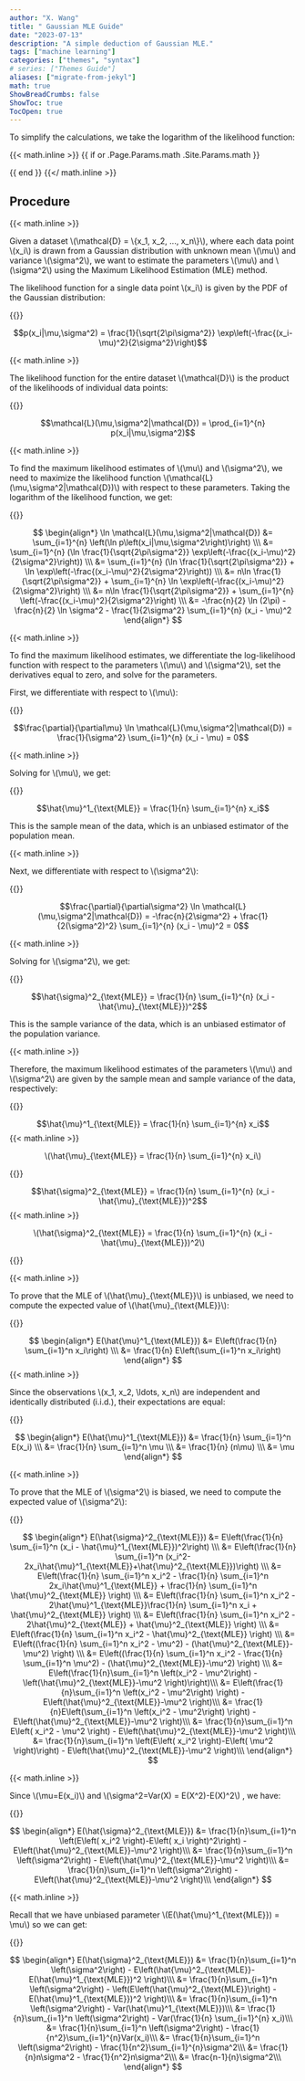 ```yaml
---
author: "X. Wang"
title: " Gaussian MLE Guide"
date: "2023-07-13"
description: "A simple deduction of Gaussian MLE."
tags: ["machine learning"]
categories: ["themes", "syntax"]
# series: ["Themes Guide"]
aliases: ["migrate-from-jekyl"]
math: true
ShowBreadCrumbs: false
ShowToc: true
TocOpen: true
---
```


To simplify the calculations, we take the logarithm of the likelihood function:                                                         

{{< math.inline >}}
{{ if or .Page.Params.math .Site.Params.math }}

<!-- KaTeX -->
<!-- <link rel="stylesheet" href="https://cdn.jsdelivr.net/npm/katex@0.11.1/dist/katex.min.css" integrity="sha384-zB1R0rpPzHqg7Kpt0Aljp8JPLqbXI3bhnPWROx27a9N0Ll6ZP/+DiW/UqRcLbRjq" crossorigin="anonymous">
<script defer src="https://cdn.jsdelivr.net/npm/katex@0.11.1/dist/katex.min.js" integrity="sha384-y23I5Q6l+B6vatafAwxRu/0oK/79VlbSz7Q9aiSZUvyWYIYsd+qj+o24G5ZU2zJz" crossorigin="anonymous"></script>
<script defer src="https://cdn.jsdelivr.net/npm/katex@0.11.1/dist/contrib/auto-render.min.js" integrity="sha384-kWPLUVMOks5AQFrykwIup5lo0m3iMkkHrD0uJ4H5cjeGihAutqP0yW0J6dpFiVkI" crossorigin="anonymous" onload="renderMathInElement(document.body);"></script> -->
<link rel="stylesheet" href="https://cdn.jsdelivr.net/npm/katex@0.16.8/dist/katex.min.css" integrity="sha384-GvrOXuhMATgEsSwCs4smul74iXGOixntILdUW9XmUC6+HX0sLNAK3q71HotJqlAn" crossorigin="anonymous">

<!-- The loading of KaTeX is deferred to speed up page rendering -->
<script defer src="https://cdn.jsdelivr.net/npm/katex@0.16.8/dist/katex.min.js" integrity="sha384-cpW21h6RZv/phavutF+AuVYrr+dA8xD9zs6FwLpaCct6O9ctzYFfFr4dgmgccOTx" crossorigin="anonymous"></script>

<!-- To automatically render math in text elements, include the auto-render extension: -->
<script defer src="https://cdn.jsdelivr.net/npm/katex@0.16.8/dist/contrib/auto-render.min.js" integrity="sha384-+VBxd3r6XgURycqtZ117nYw44OOcIax56Z4dCRWbxyPt0Koah1uHoK0o4+/RRE05" crossorigin="anonymous"
    onload="renderMathInElement(document.body);"></script>
{{ end }}
{{</ math.inline >}}

<style>
    /* Set the font size of all math elements to 16px */
    .katex {
        font-size: 16px !important;
    }
</style>

<!-- ## Step 1: Define the Gaussian Distribution                                                                 

We start by defining the Gaussian distribution, also known as the Normal distribution. The probability   
density function (PDF) of a Gaussian distribution is given by:                                           

$$
[f(x; \mu, \sigma^2) = \frac{1}{\sqrt{2\pi\sigma^2}} \exp\left(-\frac{(x - \mu)^2}{2\sigma^2}\right)]
$$

where $(x)$ is the observed value, $(\mu)$ is the mean, and $(\sigma^2)$ is the variance.                      

## Step 2: Formulate the Likelihood Function                                                                

Next, we formulate the likelihood function, which represents the joint probability of observing the      
dataset given the parameters. Since the observations are assumed to be independent and identically       
distributed (i.i.d.), the likelihood function is the product of the individual probabilities:            

$$
[L(\mu, \sigma^2) = f(x_1; \mu, \sigma^2) \cdot f(x_2; \mu, \sigma^2) \cdot ... \cdot f(x_n; \mu, \sigma^2)]
$$                                                                                

where $(x_1, x_2, ..., x_n)$ are the observed values.                                                      

## Step 3: Take the Logarithm of the Likelihood Function                                                    

To simplify the calculations, we take the logarithm of the likelihood function. This is a common practice
and does not affect the location of the maximum:                                                         

$$[\log L(\mu, \sigma^2) = \log f(x_1; \mu, \sigma^2) + \log f(x_2; \mu, \sigma^2) + ... + \log f(x_n; \mu,\sigma^2)]$$

## Step 4: Differentiate the Log-Likelihood Function                                                        

To find the maximum likelihood estimates for $(\mu)$ and $(\sigma^2)$, we differentiate the log-likelihood   
function with respect to each parameter and set the derivatives equal to zero.                           

4.1. Differentiate with respect to (\mu):                                                                

$$[\frac{d}{d\mu} (\log L(\mu, \sigma^2)) = 0]$$                                                   

4.2. Differentiate with respect to (\sigma^2):                                                           

$$[\frac{d}{d(\sigma^2)} (\log L(\mu, \sigma^2)) = 0]$$                                       

## Step 5: Solve the Equations                                                                              


Solve the equations obtained in Step 4 to find the values of \((\mu)\) and \((\sigma^2)\) that maximize the      
log-likelihood function. This can be done by solving the equations analytically or using numerical       
optimization techniques.                                                                                 

## Step 6: Interpret the Results                                                                            

Interpret the estimated values of \((\mu)\) and \((\sigma^2)\) in the context of the problem. These estimates    
represent the maximum likelihood estimates for the mean and variance of the Gaussian distribution based  
on the observed data.                                                                                    

Note: This is a detailed step-by-step explanation of the MLE deduction for a Gaussian distribution. The actual derivation involves more mathematical steps and calculations.         -->

## Procedure

{{< math.inline >}}
<p>
Given a dataset \(\mathcal{D} = \{x_1, x_2, ..., x_n\}\), where each data point \(x_i\) is drawn from a Gaussian distribution with unknown mean \(\mu\) and variance \(\sigma^2\), we want to estimate the parameters \(\mu\) and \(\sigma^2\) using the Maximum Likelihood Estimation (MLE) method.
</p>
<p>
The likelihood function for a single data point \(x_i\) is given by the PDF of the Gaussian distribution:
</p>
{{</ math.inline >}}

$$p(x_i|\mu,\sigma^2) = \frac{1}{\sqrt{2\pi\sigma^2}} \exp\left(-\frac{(x_i-\mu)^2}{2\sigma^2}\right)$$

{{< math.inline >}}
<p>
The likelihood function for the entire dataset \(\mathcal{D}\) is the product of the likelihoods of individual data points:
</p>
{{</ math.inline >}}

$$\mathcal{L}(\mu,\sigma^2|\mathcal{D}) = \prod_{i=1}^{n} p(x_i|\mu,\sigma^2)$$

{{< math.inline >}}
<p>
To find the maximum likelihood estimates of \(\mu\) and \(\sigma^2\), we need to maximize the likelihood function \(\mathcal{L}(\mu,\sigma^2|\mathcal{D})\) with respect to these parameters. Taking the logarithm of the likelihood function, we get:
</p>
{{</ math.inline >}}

<!-- {{< math.inline >}}
<p align="center">
\(\begin{align*}
\ln \mathcal{L}(\mu,\sigma^2|\mathcal{D}) &= \sum_{i=1}^{n} (\ln p(x_i|\mu,\sigma^2)) \\
a &= \sum_{i=1}^{n} (\ln \frac{1}{\sqrt{2\pi\sigma^2}} \exp\left(-\frac{(x_i-\mu)^2}{2\sigma^2}\right)) \\
a &= \sum_{i=1}^{n} (\ln \frac{1}{\sqrt{2\pi\sigma^2}} + \ln \exp\left(-\frac{(x_i-\mu)^2}{2\sigma^2}\right)) \\
a &= n\ln \frac{1}{\sqrt{2\pi\sigma^2}}  + \sum_{i=1}^{n} \ln \exp\left(-\frac{(x_i-\mu)^2}{2\sigma^2}\right) \\
a &= n\ln \frac{1}{\sqrt{2\pi\sigma^2}}  + \sum_{i=1}^{n} \left(-\frac{(x_i-\mu)^2}{2\sigma^2}\right) \\
a &= -\frac{n}{2} \ln (2\pi) - \frac{n}{2} \ln \sigma^2 - \frac{1}{2\sigma^2} \sum_{i=1}^{n} (x_i - \mu)^2
\end{align*}\)
</p>
{{</ math.inline >}} -->

$$
\begin{align*}
\ln \mathcal{L}(\mu,\sigma^2|\mathcal{D}) &= \sum_{i=1}^{n} \left(\ln p\left(x_i|\mu,\sigma^2\right)\right) \\\
&= \sum_{i=1}^{n} (\ln \frac{1}{\sqrt{2\pi\sigma^2}} \exp\left(-\frac{(x_i-\mu)^2}{2\sigma^2}\right)) \\\
&= \sum_{i=1}^{n} (\ln \frac{1}{\sqrt{2\pi\sigma^2}} + \ln \exp\left(-\frac{(x_i-\mu)^2}{2\sigma^2}\right)) \\\
&= n\ln \frac{1}{\sqrt{2\pi\sigma^2}}  + \sum_{i=1}^{n} \ln \exp\left(-\frac{(x_i-\mu)^2}{2\sigma^2}\right) \\\
&= n\ln \frac{1}{\sqrt{2\pi\sigma^2}}  + \sum_{i=1}^{n} \left(-\frac{(x_i-\mu)^2}{2\sigma^2}\right) \\\
&= -\frac{n}{2} \ln (2\pi) - \frac{n}{2} \ln \sigma^2 - \frac{1}{2\sigma^2} \sum_{i=1}^{n} (x_i - \mu)^2
\end{align*}
$$
<!-- $$\ln \mathcal{L}(\mu,\sigma^2|\mathcal{D}) &= -\frac{n}{2} \ln (2\pi) - \frac{n}{2} \ln \sigma^2 - \frac{1}{2\sigma^2} \sum_{i=1}^{n} (x_i - \mu)^2$$ -->

{{< math.inline >}}
<p>
To find the maximum likelihood estimates, we differentiate the log-likelihood function with respect to the parameters \(\mu\) and \(\sigma^2\), set the derivatives equal to zero, and solve for the parameters. 
</p>
<p>
First, we differentiate with respect to \(\mu\):
</p>
{{</ math.inline >}}

$$\frac{\partial}{\partial\mu} \ln \mathcal{L}(\mu,\sigma^2|\mathcal{D}) = \frac{1}{\sigma^2} \sum_{i=1}^{n} (x_i - \mu) = 0$$

{{< math.inline >}}
<p>
Solving for \(\mu\), we get:
</p>
{{</ math.inline >}}

$$\hat{\mu}^1_{\text{MLE}} = \frac{1}{n} \sum_{i=1}^{n} x_i$$

This is the sample mean of the data, which is an unbiased estimator of the population mean.

{{< math.inline >}}
<p>
Next, we differentiate with respect to \(\sigma^2\):
</p>
{{</ math.inline >}}

$$\frac{\partial}{\partial\sigma^2} \ln \mathcal{L}(\mu,\sigma^2|\mathcal{D}) = -\frac{n}{2\sigma^2} + \frac{1}{2(\sigma^2)^2} \sum_{i=1}^{n} (x_i - \mu)^2 = 0$$

{{< math.inline >}}
<p>
Solving for \(\sigma^2\), we get:
</p>
{{</ math.inline >}}

$$\hat{\sigma}^2_{\text{MLE}} = \frac{1}{n} \sum_{i=1}^{n} (x_i - \hat{\mu}_{\text{MLE}})^2$$

This is the sample variance of the data, which is an unbiased estimator of the population variance.

{{< math.inline >}}
<p>
Therefore, the maximum likelihood estimates of the parameters \(\mu\) and \(\sigma^2\) are given by the sample mean and sample variance of the data, respectively:
</p>
{{</ math.inline >}}

$$\hat{\mu}^1_{\text{MLE}} = \frac{1}{n} \sum_{i=1}^{n} x_i$$
{{< math.inline >}}
<p align="center">
\(\hat{\mu}_{\text{MLE}} = \frac{1}{n} \sum_{i=1}^{n} x_i\)
</p>
{{</ math.inline >}}
<!-- ```math
    \hat{\mu}_{\text{MLE}} = \frac{1}{n} \sum_{i=1}^{n} x_i
``` -->

$$\hat{\sigma}^2_{\text{MLE}} = \frac{1}{n} \sum_{i=1}^{n} (x_i - \hat{\mu}_{\text{MLE}})^2$$
{{< math.inline >}}
<p align="center">
\(\hat{\sigma}^2_{\text{MLE}} = \frac{1}{n} \sum_{i=1}^{n} (x_i - \hat{\mu}_{\text{MLE}})^2\)
</p>
{{</ math.inline >}}

{{< math.inline >}}
<p>
To prove that the MLE of \(\hat{\mu}_{\text{MLE}}\) is unbiased, we need to compute the expected value of \(\hat{\mu}_{\text{MLE}}\):
</p>
{{</ math.inline >}}

$$
\begin{align*}
E(\hat{\mu}^1_{\text{MLE}}) &= E\left(\frac{1}{n} \sum_{i=1}^n x_i\right) \\\
&= \frac{1}{n} E\left(\sum_{i=1}^n x_i\right)
\end{align*}
$$
{{< math.inline >}}
<p>
Since the observations \(x_1, x_2, \ldots, x_n\) are independent and identically distributed (i.i.d.), their expectations are equal:
</p>
{{</ math.inline >}}

$$
\begin{align*}
E(\hat{\mu}^1_{\text{MLE}}) &= \frac{1}{n} \sum_{i=1}^n E(x_i) \\\
&= \frac{1}{n} \sum_{i=1}^n \mu \\\
&= \frac{1}{n} (n\mu) \\\
&= \mu
\end{align*}
$$

{{< math.inline >}}
<p>
To prove that the MLE of \(\sigma^2\) is biased, we need to compute the expected value of \(\sigma^2\):
</p>
{{</ math.inline >}}

$$
\begin{align*}
E(\hat{\sigma}^2_{\text{MLE}}) &= E\left(\frac{1}{n} \sum_{i=1}^n (x_i - \hat{\mu}^1_{\text{MLE}})^2\right) \\\
&= E\left(\frac{1}{n} \sum_{i=1}^n (x_i^2-2x_i\hat{\mu}^1_{\text{MLE}}+\hat{\mu}^2_{\text{MLE}})\right) \\\
&= E\left(\frac{1}{n} \sum_{i=1}^n x_i^2 - \frac{1}{n} \sum_{i=1}^n 2x_i\hat{\mu}^1_{\text{MLE}} + \frac{1}{n} \sum_{i=1}^n \hat{\mu}^2_{\text{MLE}} \right) \\\
&= E\left(\frac{1}{n} \sum_{i=1}^n x_i^2 - 2\hat{\mu}^1_{\text{MLE}}\frac{1}{n} \sum_{i=1}^n x_i + \hat{\mu}^2_{\text{MLE}} \right) \\\
&= E\left(\frac{1}{n} \sum_{i=1}^n x_i^2 - 2\hat{\mu}^2_{\text{MLE}} + \hat{\mu}^2_{\text{MLE}} \right) \\\
&= E\left(\frac{1}{n} \sum_{i=1}^n x_i^2 - \hat{\mu}^2_{\text{MLE}} \right) \\\
&= E\left((\frac{1}{n} \sum_{i=1}^n x_i^2 - \mu^2) - (\hat{\mu}^2_{\text{MLE}}-\mu^2) \right) \\\
&= E\left((\frac{1}{n} \sum_{i=1}^n x_i^2 - \frac{1}{n} \sum_{i=1}^n \mu^2) - (\hat{\mu}^2_{\text{MLE}}-\mu^2) \right) \\\
&= E\left(\frac{1}{n}\sum_{i=1}^n \left(x_i^2 - \mu^2\right) - \left(\hat{\mu}^2_{\text{MLE}}-\mu^2 \right)\right)\\\
&= E\left(\frac{1}{n}\sum_{i=1}^n \left(x_i^2 - \mu^2\right) \right) - E\left(\hat{\mu}^2_{\text{MLE}}-\mu^2 \right)\\\
&= \frac{1}{n}E\left(\sum_{i=1}^n \left(x_i^2 - \mu^2\right) \right) - E\left(\hat{\mu}^2_{\text{MLE}}-\mu^2 \right)\\\
&= \frac{1}{n}\sum_{i=1}^n E\left( x_i^2 - \mu^2 \right) - E\left(\hat{\mu}^2_{\text{MLE}}-\mu^2 \right)\\\
&= \frac{1}{n}\sum_{i=1}^n \left(E\left( x_i^2 \right)-E\left( \mu^2 \right)\right) - E\left(\hat{\mu}^2_{\text{MLE}}-\mu^2 \right)\\\
\end{align*}
$$

{{< math.inline >}}
<p>
Since \(\mu=E(x_i)\) and \(\sigma^2=Var(X) = E(X^2)-E(X)^2\) , we have:
</p>
{{</ math.inline >}}

$$
\begin{align*}
E(\hat{\sigma}^2_{\text{MLE}}) &= \frac{1}{n}\sum_{i=1}^n \left(E\left( x_i^2 \right)-E\left( x_i \right)^2\right) - E\left(\hat{\mu}^2_{\text{MLE}}-\mu^2 \right)\\\
&= \frac{1}{n}\sum_{i=1}^n \left(\sigma^2\right) - E\left(\hat{\mu}^2_{\text{MLE}}-\mu^2 \right)\\\
&= \frac{1}{n}\sum_{i=1}^n \left(\sigma^2\right) - E\left(\hat{\mu}^2_{\text{MLE}}-\mu^2 \right)\\\
\end{align*}
$$

{{< math.inline >}}
<p>
Recall that we have unbiased parameter \(E(\hat{\mu}^1_{\text{MLE}}) = \mu\) so we can get:
</p>
{{</ math.inline >}}

$$
\begin{align*}
E(\hat{\sigma}^2_{\text{MLE}}) &= \frac{1}{n}\sum_{i=1}^n \left(\sigma^2\right) - E\left(\hat{\mu}^2_{\text{MLE}}-E(\hat{\mu}^1_{\text{MLE}})^2 \right)\\\
&= \frac{1}{n}\sum_{i=1}^n \left(\sigma^2\right) - \left(E\left(\hat{\mu}^2_{\text{MLE}}\right) -E(\hat{\mu}^1_{\text{MLE}})^2 \right)\\\
&= \frac{1}{n}\sum_{i=1}^n \left(\sigma^2\right) - Var(\hat{\mu}^1_{\text{MLE}})\\\
&= \frac{1}{n}\sum_{i=1}^n \left(\sigma^2\right) - Var(\frac{1}{n} \sum_{i=1}^{n} x_i)\\\
&= \frac{1}{n}\sum_{i=1}^n \left(\sigma^2\right) - \frac{1}{n^2}\sum_{i=1}^{n}Var(x_i)\\\
&= \frac{1}{n}\sum_{i=1}^n \left(\sigma^2\right) - \frac{1}{n^2}\sum_{i=1}^{n}\sigma^2\\\
&= \frac{1}{n}n\sigma^2 - \frac{1}{n^2}n\sigma^2\\\
&= \frac{n-1}{n}\sigma^2\\\
\end{align*}
$$